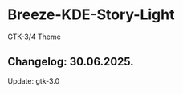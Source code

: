 # Breeze-KDE-Story-Light
GTK-3/4 Theme

Changelog: 30.06.2025.
-----------------------

Update: gtk-3.0
